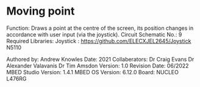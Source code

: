 Moving point
============

Function:               Draws a point at the centre of the screen, its position changes in accordance with user input (via the joystick).
Circuit Schematic No.:  9
Required Libraries:     Joystick : https://github.com/ELECXJEL2645/Joystick
                        N5110

Authored by:            Andrew Knowles
Date:                   2021
Collaberators:          Dr Craig Evans
                        Dr Alexander Valavanis
                        Dr Tim Amsdon
Version:                1.0
Revision Date:          06/2022 
MBED Studio Version:    1.4.1
MBED OS Version:        6.12.0
Board:	                NUCLEO L476RG

